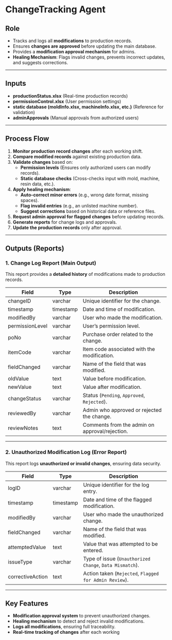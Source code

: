 # **ChangeTracking Agent**  

## **Role**  
- Tracks and logs all **modifications** to production records.  
- Ensures **changes are approved** before updating the main database.  
- Provides a **modification approval mechanism** for admins.  
- **Healing Mechanism**: Flags invalid changes, prevents incorrect updates, and suggests corrections.  

---

## **Inputs**  
- **productionStatus.xlsx** (Real-time production records)  
- **permissionControl.xlsx** (User permission settings)  
- **static database (moldInfo.xlsx, machineInfo.xlsx, etc.)** (Reference for validation)  
- **adminApprovals** (Manual approvals from authorized users)  

---

## **Process Flow**  

1. **Monitor production record changes** after each working shift.  
2. **Compare modified records** against existing production data.  
3. **Validate changes** based on:  
   - **Permission levels** (Ensures only authorized users can modify records).  
   - **Static database checks** (Cross-checks input with mold, machine, resin data, etc.).  
4. **Apply healing mechanism**:  
   - **Auto-correct minor errors** (e.g., wrong date format, missing spaces).  
   - **Flag invalid entries** (e.g., an unlisted machine number).  
   - **Suggest corrections** based on historical data or reference files.  
5. **Request admin approval for flagged changes** before updating records.  
6. **Generate reports** for change logs and approvals.  
7. **Update the production records** only after approval.  

---

## **Outputs (Reports)**  

### **1. Change Log Report (Main Output)**  
This report provides a **detailed history** of modifications made to production records.  

| Field            | Type       | Description                                              |
|-----------------|------------|----------------------------------------------------------|
| changeID        | varchar    | Unique identifier for the change.                        |
| timestamp       | timestamp  | Date and time of modification.                           |
| modifiedBy      | varchar    | User who made the modification.                          |
| permissionLevel | varchar    | User’s permission level.                                 |
| poNo           | varchar    | Purchase order related to the change.                   |
| itemCode       | varchar    | Item code associated with the modification.             |
| fieldChanged   | varchar    | Name of the field that was modified.                    |
| oldValue       | text       | Value before modification.                              |
| newValue       | text       | Value after modification.                               |
| changeStatus   | varchar    | Status (`Pending`, `Approved`, `Rejected`).             |
| reviewedBy     | varchar    | Admin who approved or rejected the change.              |
| reviewNotes    | text       | Comments from the admin on approval/rejection.          |

---

### **2. Unauthorized Modification Log (Error Report)**  
This report logs **unauthorized or invalid changes**, ensuring data security.  

| Field            | Type       | Description                                              |
|-----------------|------------|----------------------------------------------------------|
| logID          | varchar    | Unique identifier for the log entry.                     |
| timestamp      | timestamp  | Date and time of the flagged modification.               |
| modifiedBy     | varchar    | User who made the unauthorized change.                   |
| fieldChanged   | varchar    | Name of the field that was modified.                    |
| attemptedValue | text       | Value that was attempted to be entered.                 |
| issueType      | varchar    | Type of issue (`Unauthorized Change`, `Data Mismatch`). |
| correctiveAction | text     | Action taken (`Rejected`, `Flagged for Admin Review`).   |

---

## **Key Features**  
- **Modification approval system** to prevent unauthorized changes.  
- **Healing mechanism** to detect and reject invalid modifications.  
- **Logs all modifications**, ensuring full traceability.  
- **Real-time tracking of changes** after each working
  
